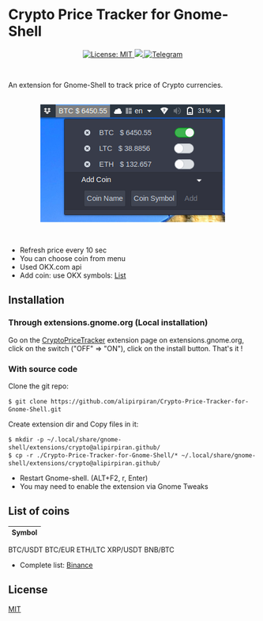 # Crypto Price Tracker for Gnome-Shell

<p align="center">
 <a href="https://github.com/alipirpiran/Crypto-Price-Tracker-for-Gnome-Shell/blob/master/LICENSE">
  <img alt="License: MIT" src="https://img.shields.io/badge/License-MIT-yellow.svg">
 </a>
 <a href="https://github.com/alipirpiran/Crypto-Price-Tracker-for-Gnome-Shell">
  <img src="https://badges.frapsoft.com/os/v2/open-source.png?v=103">
 </a>
 <a href="https://t.me/mralpr">
  <img src="https://img.shields.io/badge/Chat%20on-telegram-blue" alt="Telegram">
  </a>
 </p>
 <br />
 
An extension for Gnome-Shell to track price of Crypto currencies.
<br />
<br />
<p align="center">
 <img src="https://github.com/alipirpiran/Crypto-Price-Tracker-for-Gnome-Shell/blob/screenshots/scrcrypto.png?raw=true" alt="Screenshot">
 </p>
 
 <br />
 
* Refresh price every 10 sec
* You can choose coin from menu
* Used OKX.com api
* Add coin: use OKX symbols: [List](https://github.com/alipirpiran/Crypto-Price-Tracker-for-Gnome-Shell#list-of-coins)

## Installation

### Through extensions.gnome.org (Local installation)

Go on the [CryptoPriceTracker](https://extensions.gnome.org/extension/2817/crypto-price-tracker/) extension page on extensions.gnome.org, click on the switch ("OFF" => "ON"), click on the install button. That's it !

### With source code

Clone the git repo:

    $ git clone https://github.com/alipirpiran/Crypto-Price-Tracker-for-Gnome-Shell.git

Create extension dir and Copy files in it:

    $ mkdir -p ~/.local/share/gnome-shell/extensions/crypto@alipirpiran.github/
    $ cp -r ./Crypto-Price-Tracker-for-Gnome-Shell/* ~/.local/share/gnome-shell/extensions/crypto@alipirpiran.github/

- Restart Gnome-shell. (ALT+F2, r, Enter)
- You may need to enable the extension via Gnome Tweaks

## List of coins

| Symbol |
| ------ |
BTC/USDT
BTC/EUR
ETH/LTC
XRP/USDT
BNB/BTC

- Complete list: [Binance](https://www.binance.com/en/markets)

## License

[MIT](https://github.com/alipirpiran/Crypto-Price-Tracker-for-Gnome-Shell/blob/master/LICENSE)

